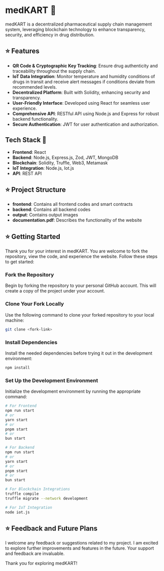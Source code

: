 # medKART 🚀
medKART is a decentralized pharmaceutical supply chain management system, leveraging blockchain technology to enhance transparency, security, and efficiency in drug distribution.

## ⭐ Features
- **QR Code & Cryptographic Key Tracking**: Ensure drug authenticity and traceability throughout the supply chain.
- **IoT Data Integration**: Monitor temperature and humidity conditions of drugs in transit and receive alert messages if conditions deviate from recommended levels.
- **Decentralized Platform**: Built with Solidity, enhancing security and transparency.
- **User-Friendly Interface**: Developed using React for seamless user experience.
- **Comprehensive API**: RESTful API using Node.js and Express for robust backend functionality.
- **Secure Authentication**: JWT for user authentication and authorization.

## Tech Stack 🚀
- **Frontend**: React
- **Backend**: Node.js, Express.js, Zod, JWT, MongoDB
- **Blockchain**: Solidity, Truffle, Web3, Metamask
- **IoT Integration**: Node.js, Iot.js
- **API**: REST API

## ⭐ Project Structure
- **frontend**: Contains all frontend codes and smart contracts
- **backend**: Contains all backend codes
- **output**: Contains output images
- **documentation.pdf**: Describes the functionality of the website

## ⭐ Getting Started
Thank you for your interest in medKART. You are welcome to fork the repository, view the code, and experience the website. Follow these steps to get started:

### Fork the Repository
Begin by forking the repository to your personal GitHub account. This will create a copy of the project under your account.

### Clone Your Fork Locally
Use the following command to clone your forked repository to your local machine:
```bash
git clone <fork-link>
```
### Install Dependencies
Install the needed dependencies before trying it out in the development environment:
```bash
npm install
```
### Set Up the Development Environment
Initialize the development environment by running the appropriate command:
```bash
# For Frontend
npm run start
# or
yarn start
# or
pnpm start
# or
bun start

# For Backend
npm run start
# or
yarn start
# or
pnpm start
# or
bun start

# For Blockchain Integrations
truffle compile
truffle migrate --network development

# For IoT Integration
node iot.js
```

## ⭐ Feedback and Future Plans
I welcome any feedback or suggestions related to my project. I am excited to explore further improvements and features in the future. Your support and feedback are invaluable.

Thank you for exploring medKART!



